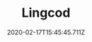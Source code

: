 ---
templateKey: blog-post
featuredpost: false
date: 2020-02-17T15:45:45.711Z
title: Lingcod
description: A fearsome predator that will eat almost anything it can cram into its mouth.
note: 
sellPrice: 120
featuredimage: /img/Lingcod.png
tags:
  - Town
  - Forest
  - Mountain
  - 6am - 2am
  - Winter
  - Any
  - Catch a Lingcod Quest
---